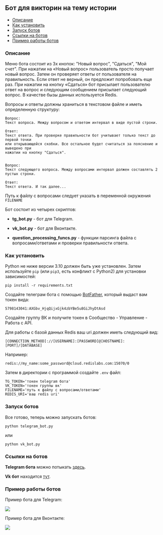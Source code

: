 ## Бот для викторин на тему истории

- [Описание](#description)
- [Как установить](#install)
- [Запуск ботов](#start)
- [Ссылки на ботов](#links)
- [Пример работы ботов](#example)

### Описание <a name="description"></a>
Меню бота состоит из 3х кнопок: "Новый вопрос", "Сдаться", "Мой счет".
При нажатии на «Новый вопрос» пользователь просто получает новый вопрос.
Затем он проверяет ответы от пользователя на правильность. Если ответ не верный, он предложит
попробовать еще раз. При нажатии на кнопку «Сдаться» бот присылает пользователю
ответ на вопрос и следующим сообщением присылает следующий вопрос.
В качестве бызы данных используется Redis.

Вопросы и ответы должны храниться в текстовом файле и иметь определенную структуру:

```
Вопрос:
Текст вопроса. Между вопросом и ответом интервал в виде пустой строки.

Ответ:
Текст ответа. При проверке правильности бот учитывает только текст до первой точки
или открывающейся скобки. Все остальное будет считаться за пояснение и выведено при
нажатии на кнопку "Сдаться".


Вопрос:
Текст следующего вопроса. Между вопросами интервал должен составлять 2 пустых строки.

Ответ:
Текст ответа. И так далее... 
```
Путь к файлу с вопросами следует указать в переменной окружения `FILENAME`

Бот состоит из четырех скриптов:

- **tg_bot.py** - бот для Telegram.

- **vk_bot.py** - бот для Вконтакте.

- **question_processing_funcs.py** - функции парсинга файла с вопросами/ответами и проверки
правильности ответа.

### Как установить <a name="install"></a>

Python не ниже версии 3.10 должен быть уже установлен. 
Затем используйте `pip` (или `pip3`, есть конфликт с Python2) для установки зависимостей:
```
pip install -r requirements.txt
```
Создайте телеграм бота с помощью [BotFather](https://t.me/BotFather), который выдаст
вам токен вида:

`5798143041:AXGbv_HjqQijxGjk4zbYBe5u8GiJhyDtAsd`

Создайте группу ВК и получите токен в Сообщество - Управление - Работа с API.

Для работы с базой данных Redis ваш uri должен иметь следующий вид:

`[CONNECTION_METHOD]://[USERNAME]:[PASSWORD]@[HOSTNAME]:[PORT]/[DATABASE]`

Например:

`redis://my_name:some_password@cloud.redislabs.com:15070/0`

Затем в директории с программой создайте `.env` файл:

```
TG_TOKEN='токен telegram бота'
VK_TOKEN='токен группы вк'
FILENAME='путь к файлу с вопросами/ответами'
REDIS_URI='ваш redis uri'
```

### Запуск ботов <a name="start"></a>
Все готово, теперь можно запускать ботов:

```
python telegram_bot.py
```
или
```
python vk_bot.py
```

### Ссылки на ботов <a name="links"></a>

**Telegram бота** можно потыкать [здесь](https://t.me/hhistory_quiz_bot).

**Vk бот** находится [тут](https://vk.com/public223056865).

### Пример работы ботов <a name="example"></a>

Пример бота для Telegram:

![](https://dvmn.org/filer/canonical/1569215494/324/)

Пример бота для Вконтакте:

![](https://dvmn.org/filer/canonical/1569215498/325/)